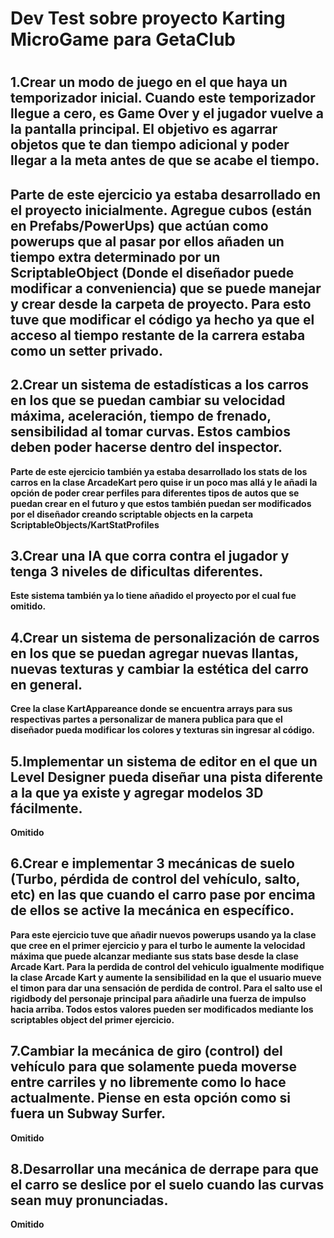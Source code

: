 <h1>Dev Test sobre proyecto Karting MicroGame para GetaClub<h1>


<h2>1.Crear un modo de juego en el que haya un temporizador inicial. Cuando este temporizador llegue a cero, es Game Over y el jugador vuelve a la pantalla principal. El objetivo es agarrar objetos que te dan tiempo adicional y poder llegar a la meta antes de que se acabe el tiempo.<h2>


  <b>Parte de este ejercicio ya estaba desarrollado en el proyecto inicialmente. Agregue cubos (están en Prefabs/PowerUps) que actúan como powerups que al pasar por ellos añaden un tiempo extra determinado por un ScriptableObject (Donde el diseñador puede modificar a conveniencia) que se puede manejar y crear desde la carpeta de proyecto. Para esto tuve que modificar el código ya hecho ya que el acceso al tiempo restante de la carrera estaba como un setter privado.</b>


<h2>2.Crear un sistema de estadísticas a los carros en los que se puedan cambiar su velocidad máxima, aceleración, tiempo de frenado, sensibilidad al tomar curvas. Estos cambios deben poder hacerse dentro del inspector.</h2>


  <b>Parte de este ejercicio también ya estaba desarrollado los stats de los carros en la clase ArcadeKart pero quise ir un poco mas allá y le añadi la opción de poder crear perfiles para diferentes tipos de autos que se puedan crear en el futuro y que estos también puedan ser modificados por el diseñador creando scriptable objects en la carpeta ScriptableObjects/KartStatProfiles</b>


<h2>3.Crear una IA que corra contra el jugador y tenga 3 niveles de dificultas diferentes.</h2>


  <b>Este sistema también ya lo tiene añadido el proyecto por el cual fue omitido.</b>


<h2>4.Crear un sistema de personalización de carros en los que se puedan agregar nuevas llantas, nuevas texturas y cambiar la estética del carro en general.</h2>


  <b>Cree la clase KartAppareance donde se encuentra arrays para sus respectivas partes a personalizar de manera publica para que el diseñador pueda modificar los colores y texturas sin ingresar al código.</b>

<h2>5.Implementar un sistema de editor en el que un Level Designer pueda diseñar una pista diferente a la que ya existe y agregar modelos 3D fácilmente.</h2>

  <b>Omitido</b>



<h2>6.Crear e implementar 3 mecánicas de suelo (Turbo, pérdida de control del vehículo, salto, etc) en las que cuando el carro pase por encima de ellos se active la mecánica en específico.</h2>


  <b>Para este ejercicio tuve que añadir nuevos powerups usando ya la clase que cree en el primer ejercicio y para el turbo le aumente la velocidad máxima que puede alcanzar mediante sus stats base desde la clase Arcade Kart. Para la perdida de control del vehiculo igualmente modifique la clase Arcade Kart y aumente la sensibilidad en la que el usuario mueve el timon para dar una sensación de perdida de control. Para el salto use el rigidbody del personaje principal para añadirle una fuerza de impulso hacia arriba. Todos estos valores pueden ser modificados mediante los scriptables object del primer ejercicio.</b>


<h2>7.Cambiar la mecánica de giro (control) del vehículo para que solamente pueda moverse entre carriles y no libremente como lo hace actualmente. Piense en esta opción como si fuera un Subway Surfer.</h2>

  <b>Omitido</b>

<h2>8.Desarrollar una mecánica de derrape para que el carro se deslice por el suelo cuando las curvas sean muy pronunciadas.</h2>

  <b>Omitido</b>

